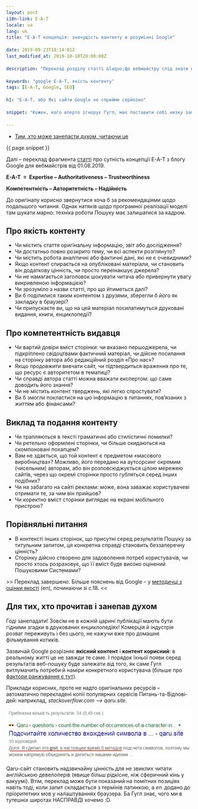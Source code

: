 ```yaml
---
layout: post
i18n-link: E-A-T
locale: ua
lang: uk
title: "E-A-T концепція: значущість контенту в розумінні Google"

date: 2019-09-23T18:14:01Z
last_modified_at: 2019-10-10T20:00:00Z

description: "Переклад розділу статті &laquo;Що вебмайстру слід знати про ключові оновлення Google&raquo; з webmasters.googleblog.com (1 серп 2019). Не підрядний, з коментарями."

keywords: "google E-A-T, якість контенту"
tags: [E-A-T, Google, SEO]

h1: "E-A-T, або Які сайти Google не сприйме серйозно"

snippet: "Кожен, кого вперто ігнорує Гугл, має поставити собі низку запитань. Відповідати бажано відверто, ще й попередньо поціка&#173;витися, на якому тлі пошуковик має розгле&#173;діти й виокремити конкретну сторінку."

---
```

<ul class="toc txt-right">
  <li><a href="#fin">Тим, хто може занепасти духом, читаючи&nbsp;це</a></li>
</ul>
<div>
<p> {{ page.snippet }}</p>
<p>
  Далі – переклад фрагмента <a href="https://webmasters.googleblog.com/2019/08/core-updates.html" rel="noopener">статті</a> про сутність концепції E-A-T з блогу Google для вебмайстрів  від 01.08.2019.</p>
<p class="txt-center"><strong>E-A-T &nbsp;=&nbsp; Expertise &ndash; Authoritativeness &ndash; Trustworthiness</strong></p>
<p class="txt-center"><strong>Компетентність &ndash; Авторитетність &ndash; Надійність</strong></p>
<p>До оригіналу корисно звернутися хоча б за рекомендаціями щодо подальшого читання. Однак натяків щодо програмної реалізації моделі там шукати марно: техніка роботи Пошуку має залишатися за кадром.</p>
</div>
<h2>Про якість контенту</h2>
<ul>
  <li>Чи містить стаття <span class="under">оригінальну інформа&#173;цію</span>, звіт або дослідження?</li>
  <li>Чи достатньо повно <span class="under">розкрито тему, чи всі аспекти</span> розглянуто?</li>
  <li>Чи містить робота аналітичні або фактичні <span class="under">дані, які не є очевидними?</span></li>
  <li>Якщо контент спирається на опубліко&#173;вані матеріали, <span class="under">чи становить він додаткову цінність</span>, чи просто переінакшує джерела?</li>
  <li>Чи не намагається заголовок шокувати читача або привернути увагу викривленою інформацією?
  </li>
  <li>Чи зрозуміло з назви статті, про що йтиметься далі?</li>
  <li>Ви б поділилися таким контентом з друзями, зберегли б його як закладку в браузері?</li>
  <li>Чи припускаєте ви, що на цей матеріал посилатимуться друковані видання, книги, енциклопедії?</li>
</ul>
<h2>Про компетентність видавця</h2>
<ul>
  <li><span class="under">Чи вартий довіри вміст сторінки</span>: чи вказано першоджерела, чи підкріплено свідоцтвами фактичний матеріал, чи дійсне посилання на сторінку автора або редакційний розділ «Про нас»?</li>
  <li>Якщо продовжити вивчати сайт, чи підтвердиться враження про те, <span class="under">що ресурс є авторитетом</span> в тематиці?</li>
  <li>Чи справді <span class="under">автора статті можна вважати експертом</span>: що саме доводить його знання?</li>
  <li>Чи не містить контент тверджень, які легко спростувати?</li>
  <li>Ви б змогли покластися на цю інформацію в питаннях, пов’язаних з життям або фінансами?</li>
</ul>
<h2>Виклад та подання контенту</h2>
<ul>
  <li>Чи трапляються в тексті граматичні або стилістичні помилки?</li>
  <li>Чи ретельно оформлені сторінки, чи більше скидаються на скомпоновані похапцем?</li>
  <li>Вам не здається, що той контент є предметом «масового виробництва»? Можливо, його передано на аутсорсинг окремим (чисельним) авторам, або він розповсюджується цілою мережею сайтів, через що окремі сторінки просто губляться серед інших подібних?</li>
  <li>Чи на забагато на сайті реклами: може, вона заважає користувачеві отримати те, за чим він прийшов?</li>
  <li>Чи коректно вміст сторінки <span class="under">виглядає на екрані мобільного пристрою</span>?</li>
</ul>
<h2>Порівняльні питання</h2>
<ul>
  <li>В контексті інших сторінок, що присутні серед результатів Пошуку за титульним запитом, ця конкретна справді становить беззаперечну цінність?</li>
  <li>Сторінку дійсно створено для задоволення потреб користувачів, чи просто хтось розраховує, що її вміст буде високо оцінений Пошуковими Системами?</li>
</ul>
<p>&gt;&gt; Переклад завершено. Більше пояснень від Google &ndash; у <a href="https://static.googleusercontent.com/media/guidelines.raterhub.com/en//searchqualityevaluatorguidelines.pdf" rel="noopener" target="_blank">методичці з оцінки якості</a>&nbsp;(en), починаючи зі с.18. &lt;&lt;</p>
<h2 id="fin">Для тих, хто прочитав і занепав духом</h2>
<p>Годі занепадати! Зовсім не в кожній царині публікації мають бути гідними згадки в друкованих енциклопедіях! Комерція й індустрія розваг переживуть і без цього, не кажучи вже про домашнє фільмування котиків.</p>
<p>Зазвичай Google розрізняє <b>якісний
контент</b> і <b>контент корисний</b>: в реальному житті це не завжди те саме. І порядок їхньої появи серед результатів веб-пошуку буде залежати від того, як саме Гугл витлумачить потреби й наміри конкретного користувача (більше про <a href="{{site.url}}/yak-pratsiuiut-alhorytmy-google">фактори ранжування є тут</a>).</p>
<p>Приклади корисних, проте не надто оригі&#173;нальних ресурсів – автоматично перекла&#173;дені копії популярних сервісів Питань-та-Відпові&#173;дей: наприклад, <i>stackoverflow.com &xrarr; qaru.site.</i></p>
<p class="txt-center">
<img loading="lazy"  src="/images/posts/qaru-first-position-ua.jpg" alt="Неважко зрозуміти, що той контент не є якісним: він перекладений автоматично"></p>
<p>Qaru-сайт становить надзвичайну цінність для не звиклих читати англійською девелоперів (явище більш рідкісне, ніж сферичний кінь у вакуумі). Втім, переклад може бути показаний на помітних позиціях навіть тоді, коли запит складається з термінів латинкою, а <i>en</i>&thinsp; додано до пріоритетних мов у налаштуваннях браузера. Ба Гугл знає, чого ми в тутешніх широтах НАСПРАВДІ хочемо :D.</p>